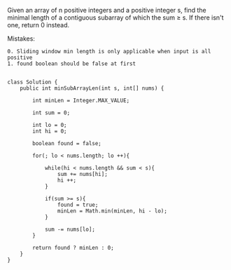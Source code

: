 Given an array of n positive integers and a positive integer s, find the minimal length of a contiguous subarray of which the sum ≥ s. If there isn't one, return 0 instead.



Mistakes:
	

	0. Sliding window min length is only applicable when input is all positive
	1. found boolean should be false at first


```

class Solution {
    public int minSubArrayLen(int s, int[] nums) {
        
        int minLen = Integer.MAX_VALUE;
        
        int sum = 0;
        
        int lo = 0;
        int hi = 0;
        
        boolean found = false;
        
        for(; lo < nums.length; lo ++){
            
            while(hi < nums.length && sum < s){
                sum += nums[hi];
                hi ++;
            }
            
            if(sum >= s){
                found = true;
                minLen = Math.min(minLen, hi - lo);
            }
            
            sum -= nums[lo];
        }
        
        return found ? minLen : 0;
    }
}